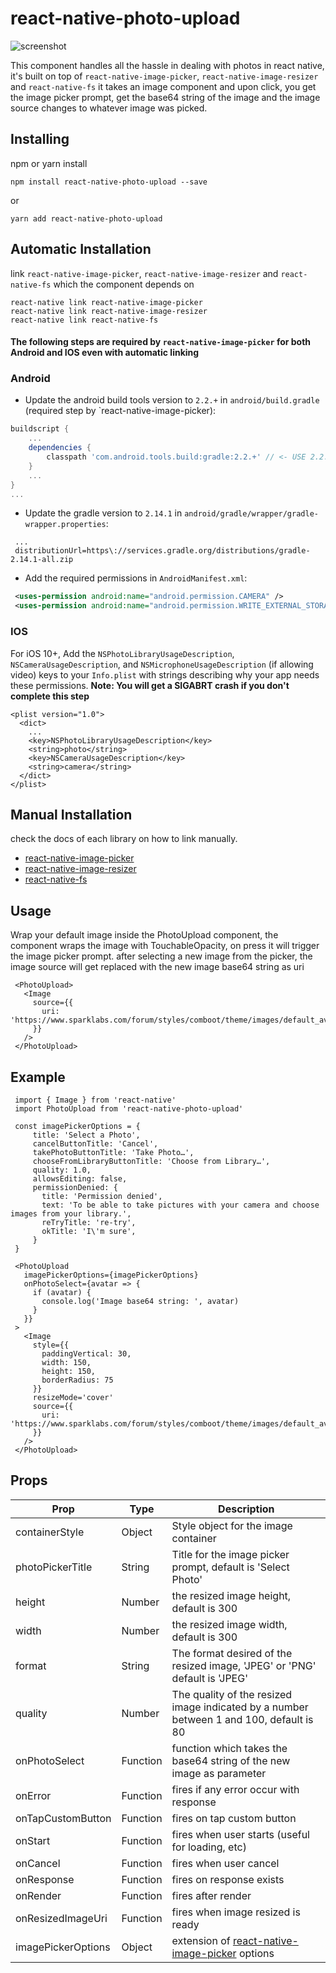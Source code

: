 # react-native-photo-upload

![screenshot](http://g.recordit.co/egzm6lL96l.gif)

This component handles all the hassle in dealing with photos in react native, it's built on top of `react-native-image-picker`, `react-native-image-resizer` and `react-native-fs`
it takes an image component and upon click, you get the image picker prompt, get the base64 string of the image and the image source changes to whatever image was picked.

## Installing

npm or yarn install

```
npm install react-native-photo-upload --save
```
or
```
yarn add react-native-photo-upload
```
## Automatic Installation

link `react-native-image-picker`, `react-native-image-resizer` and `react-native-fs` which the component depends on
```
react-native link react-native-image-picker
react-native link react-native-image-resizer
react-native link react-native-fs
```
#### The following steps are required by `react-native-image-picker` for both Android and IOS even with automatic linking

### Android

* Update the android build tools version to `2.2.+` in `android/build.gradle` (required step by `react-native-image-picker):
```gradle
buildscript {
    ...
    dependencies {
        classpath 'com.android.tools.build:gradle:2.2.+' // <- USE 2.2.+ version
    }
    ...
}
...
```

* Update the gradle version to `2.14.1` in `android/gradle/wrapper/gradle-wrapper.properties`:
```
 ...
 distributionUrl=https\://services.gradle.org/distributions/gradle-2.14.1-all.zip
```

* Add the required permissions in `AndroidManifest.xml`:
```xml
 <uses-permission android:name="android.permission.CAMERA" />
 <uses-permission android:name="android.permission.WRITE_EXTERNAL_STORAGE"/>
```

### IOS
For iOS 10+, Add the `NSPhotoLibraryUsageDescription`, `NSCameraUsageDescription`, and `NSMicrophoneUsageDescription` (if allowing video) keys to your `Info.plist` with strings describing why your app needs these permissions. **Note: You will get a SIGABRT crash if you don't complete this step**
```
<plist version="1.0">
  <dict>
    ...
    <key>NSPhotoLibraryUsageDescription</key>
    <string>photo</string>
    <key>NSCameraUsageDescription</key>
    <string>camera</string>
  </dict>
</plist>
```

## Manual Installation

check the docs of each library on how to link manually.

* [react-native-image-picker](https://github.com/react-community/react-native-image-picker)
* [react-native-image-resizer](https://github.com/bamlab/react-native-image-resizer)
* [react-native-fs](https://github.com/itinance/react-native-fs)

 ## Usage

 Wrap your default image inside the PhotoUpload component, the component wraps the image with TouchableOpacity, on press it will trigger the image picker prompt. after selecting a new image from the picker, the image source will get replaced with the new image base64 string as uri

 ```
  <PhotoUpload>
    <Image
      source={{
        uri: 'https://www.sparklabs.com/forum/styles/comboot/theme/images/default_avatar.jpg'
      }}
    />
  </PhotoUpload>
 ```

 ## Example

 ```
  import { Image } from 'react-native'
  import PhotoUpload from 'react-native-photo-upload'

  const imagePickerOptions = {
      title: 'Select a Photo',
      cancelButtonTitle: 'Cancel',
      takePhotoButtonTitle: 'Take Photo…',
      chooseFromLibraryButtonTitle: 'Choose from Library…',
      quality: 1.0,
      allowsEditing: false,
      permissionDenied: {
        title: 'Permission denied',
        text: 'To be able to take pictures with your camera and choose images from your library.',
        reTryTitle: 're-try',
        okTitle: 'I\'m sure',
      }
  }

  <PhotoUpload
    imagePickerOptions={imagePickerOptions}
    onPhotoSelect={avatar => {
      if (avatar) {
        console.log('Image base64 string: ', avatar)
      }
    }}
  >
    <Image
      style={{
        paddingVertical: 30,
        width: 150,
        height: 150,
        borderRadius: 75
      }}
      resizeMode='cover'
      source={{
        uri: 'https://www.sparklabs.com/forum/styles/comboot/theme/images/default_avatar.jpg'
      }}
    />
  </PhotoUpload>
 ```

 ## Props

 Prop | Type | Description
 -----|------|------------
 containerStyle | Object | Style object for the image container
 photoPickerTitle | String | Title for the image picker prompt, default is 'Select Photo'
 height | Number | the resized image height, default is 300
 width | Number | the resized image width, default is 300
 format | String | The format desired of the resized image, 'JPEG' or 'PNG' default is 'JPEG'
 quality | Number | The quality of the resized image indicated by a number between 1 and 100, default is 80
 onPhotoSelect | Function | function which takes the base64 string of the new image as parameter
 onError | Function | fires if any error occur with response
 onTapCustomButton | Function | fires on tap custom button
 onStart | Function | fires when user starts (useful for loading, etc)
 onCancel | Function | fires when user cancel
 onResponse | Function | fires on response exists
 onRender | Function | fires after render
 onResizedImageUri | Function | fires when image resized is ready
 imagePickerOptions | Object | extension of [react-native-image-picker](https://github.com/react-community/react-native-image-picker/blob/f2e55452d9823c747eb98274fa62d346972b152c/index.js) options

